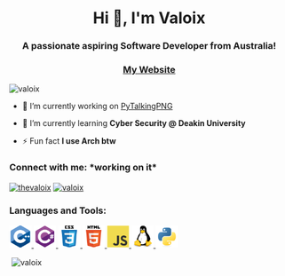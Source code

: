 <h1 align="center">Hi 👋, I'm Valoix</h1>
<h3 align="center">A passionate aspiring Software Developer from Australia!</h3>
<a href="https://valoix.com" target="_blank"><h3 align="center">My Website</h3></a>

<p align="left"> <img src="https://komarev.com/ghpvc/?username=valoix&label=Profile%20views&color=0e75b6&style=flat" alt="valoix" /> </p>

- 🔭 I’m currently working on [PyTalkingPNG](https://github.com/Valoix/PyTalkingPNG)

- 🌱 I’m currently learning **Cyber Security @ Deakin University**

- ⚡ Fun fact **I use Arch btw**

<h3 align="left">Connect with me: *working on it*</h3>
<p align="left">
<a href="https://twitter.com/thevaloix" target="blank"><img align="center" src="https://raw.githubusercontent.com/rahuldkjain/github-profile-readme-generator/master/src/images/icons/Social/twitter.svg" alt="thevaloix" height="30" width="40" /></a>
<a href="https://www.leetcode.com/valoix" target="blank"><img align="center" src="https://raw.githubusercontent.com/rahuldkjain/github-profile-readme-generator/master/src/images/icons/Social/leet-code.svg" alt="valoix" height="30" width="40" /></a>
</p>

<h3 align="left">Languages and Tools:</h3>
<p align="left"> <a href="https://www.w3schools.com/cpp/" target="_blank" rel="noreferrer"> <img src="https://raw.githubusercontent.com/devicons/devicon/master/icons/cplusplus/cplusplus-original.svg" alt="cplusplus" width="40" height="40"/> </a> <a href="https://www.w3schools.com/cs/" target="_blank" rel="noreferrer"> <img src="https://raw.githubusercontent.com/devicons/devicon/master/icons/csharp/csharp-original.svg" alt="csharp" width="40" height="40"/> </a> <a href="https://www.w3schools.com/css/" target="_blank" rel="noreferrer"> <img src="https://raw.githubusercontent.com/devicons/devicon/master/icons/css3/css3-original-wordmark.svg" alt="css3" width="40" height="40"/> </a> <a href="https://www.w3.org/html/" target="_blank" rel="noreferrer"> <img src="https://raw.githubusercontent.com/devicons/devicon/master/icons/html5/html5-original-wordmark.svg" alt="html5" width="40" height="40"/> </a> <a href="https://developer.mozilla.org/en-US/docs/Web/JavaScript" target="_blank" rel="noreferrer"> <img src="https://raw.githubusercontent.com/devicons/devicon/master/icons/javascript/javascript-original.svg" alt="javascript" width="40" height="40"/> </a> <a href="https://www.linux.org/" target="_blank" rel="noreferrer"> <img src="https://raw.githubusercontent.com/devicons/devicon/master/icons/linux/linux-original.svg" alt="linux" width="40" height="40"/> </a> <a href="https://www.python.org" target="_blank" rel="noreferrer"> <img src="https://raw.githubusercontent.com/devicons/devicon/master/icons/python/python-original.svg" alt="python" width="40" height="40"/> </a> </p>

<p>&nbsp;<img align="center" src="https://github-readme-stats.vercel.app/api?username=valoix&show_icons=true&locale=en" alt="valoix" /></p>
